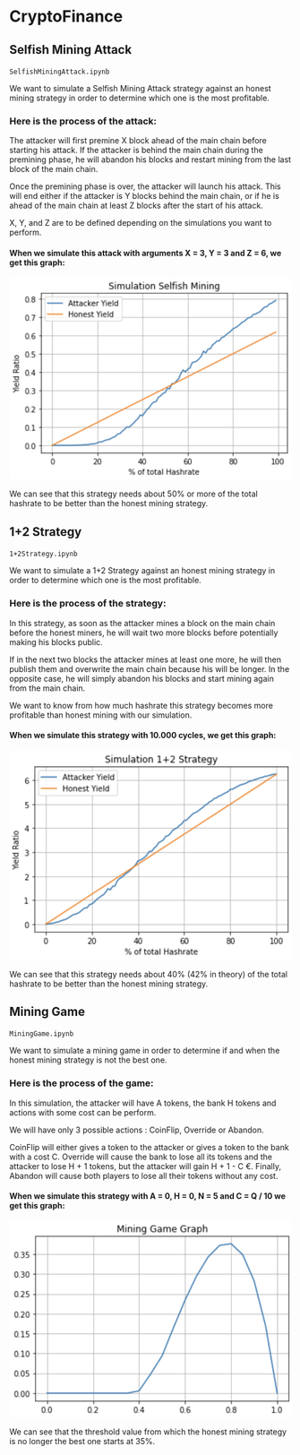 # CryptoFinance

## Selfish Mining Attack

`SelfishMiningAttack.ipynb`

We want to simulate a Selfish Mining Attack strategy against an honest mining strategy in order to determine which one is the most profitable.

### Here is the process of the attack:

The attacker will first premine X block ahead of the main chain before starting his attack. If the attacker is behind the main chain during the premining phase, he will abandon his blocks and restart mining from the last block of the main chain.

Once the premining phase is over, the attacker will launch his attack. This will end either if the attacker is Y blocks behind the main chain, or if he is ahead of the main chain at least Z blocks after the start of his attack.

X, Y, and Z are to be defined depending on the simulations you want to perform.

#### When we simulate this attack with arguments X = 3, Y = 3 and Z = 6, we get this graph:

<img src="SelfishMiningScreen.png"/>

We can see that this strategy needs about 50% or more of the total hashrate to be better than the honest mining strategy.

## 1+2 Strategy

`1+2Strategy.ipynb`

We want to simulate a 1+2 Strategy against an honest mining strategy in order to determine which one is the most profitable.

### Here is the process of the strategy:

In this strategy, as soon as the attacker mines a block on the main chain before the honest miners, he will wait two more blocks before potentially making his blocks public.

If in the next two blocks the attacker mines at least one more, he will then publish them and overwrite the main chain because his will be longer. In the opposite case, he will simply abandon his blocks and start mining again from the main chain.

We want to know from how much hashrate this strategy becomes more profitable than honest mining with our simulation.

#### When we simulate this strategy with 10.000 cycles, we get this graph:

<img src="1+2StrategyScreen.png"/>

We can see that this strategy needs about 40% (42% in theory) of the total hashrate to be better than the honest mining strategy.

## Mining Game

`MiningGame.ipynb`

We want to simulate a mining game in order to determine if and when the honest mining strategy is not the best one.

### Here is the process of the game:

In this simulation, the attacker will have A tokens, the bank H tokens and actions with some cost can be perform.

We will have only 3 possible actions : CoinFlip, Override or Abandon.

CoinFlip will either gives a token to the attacker or gives a token to the bank 
with a cost C. Override will cause the bank to lose all its tokens and the attacker to lose H + 1 tokens, but the attacker will gain H + 1 - C €. Finally, Abandon will cause both players to lose all their tokens without any cost.

#### When we simulate this strategy with A = 0, H = 0, N = 5 and C = Q / 10 we get this graph:

<img src="MiningGameScreen.png"/>

We can see that the threshold value from which the honest mining strategy is no longer the best one starts at 35%.
